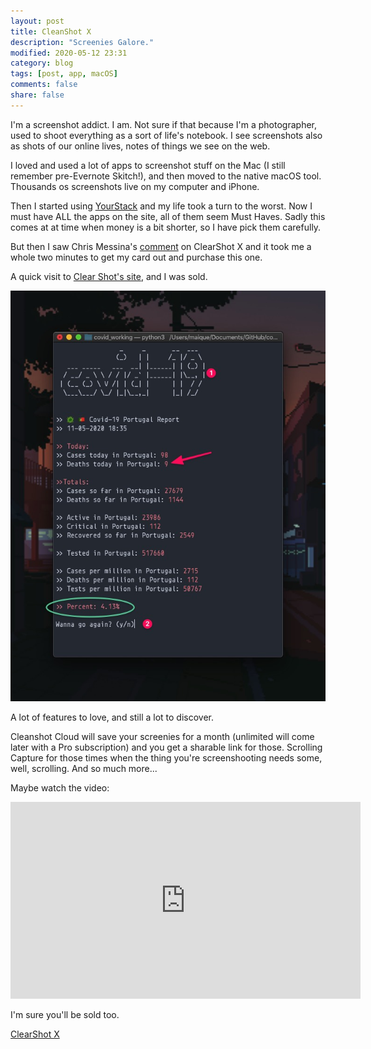```yaml
---
layout: post
title: CleanShot X
description: "Screenies Galore."
modified: 2020-05-12 23:31
category: blog
tags: [post, app, macOS]
comments: false
share: false
---
```


I'm a screenshot addict. I am. Not sure if that because I'm a photographer, used to shoot everything as a sort of life's notebook. I see screenshots also as shots of our online lives, notes of things we see on the web. 

I loved and used a lot of apps to screenshot stuff on the Mac (I still remember pre-Evernote Skitch!), and then moved to the native macOS tool. Thousands os screenshots live on my computer and iPhone. 

Then I started using [YourStack](https://yourstack.com/@maique) and my life took a turn to the worst. Now I must have ALL the apps on the site, all of them seem Must Haves. Sadly this comes at at time when money is a bit shorter, so I have pick them carefully. 

But then I saw Chris Messina's [comment](https://yourstack.com/@chrismessina/uses/CleanShot) on ClearShot X and it took me a whole two minutes to get my card out and purchase this one. 

A quick visit to [Clear Shot's site](https://getcleanshot.com), and I was sold.

![cleanShotTerminal](https://raw.githubusercontent.com/maique/xanatoNet/master/docs/images/cleanShotTerminal.jpeg)

A lot of features to love, and still a lot to discover.

Cleanshot Cloud will save your screenies for a month (unlimited will come later with a Pro subscription) and you get a sharable link for those. 
Scrolling Capture for those times when the thing you're screenshooting needs some, well, scrolling.
And so much more...

Maybe watch the video:

<div class="responsive-embed responsive-embed-16by9">
<iframe width="560" height="315" src="https://www.youtube.com/embed/FZbICrBKWIU" frameborder="0" allow="accelerometer; autoplay; encrypted-media; gyroscope; picture-in-picture" allowfullscreen></iframe>
</div>

I'm sure you'll be sold too.

[ClearShot X](https://getcleanshot.com)